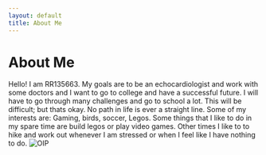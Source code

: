```yaml
---
layout: default
title: About Me
---
```

# About Me
Hello! I am RR135663.
My goals are to be an echocardiologist and work with some doctors and I want to go to college and have a successful future. I will have to go through many challenges and go to school a lot. This will be difficult; but thats okay. No path in life is ever a straight line.
Some of my interests are: Gaming, birds, soccer, Legos.
Some things that I like to do in my spare time are build legos or play video games. Other times I like to to hike and work out whenever I am stressed or when I feel like I have nothing to do.
![OIP](https://github.com/user-attachments/assets/4434e9b3-c160-4ebe-8327-a6145d2fffa5)

